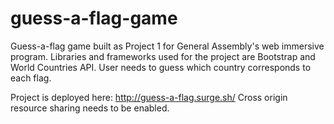 # guess-a-flag-game
Guess-a-flag game built as Project 1 for General Assembly's web immersive program. Libraries and frameworks used for the project are Bootstrap and World Countries API.
User needs to guess which country corresponds to each flag.

Project is deployed here: http://guess-a-flag.surge.sh/
Cross origin resource sharing needs to be enabled.
